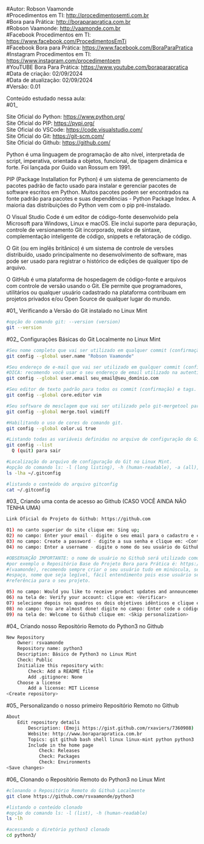 #Autor: Robson Vaamonde<br>
#Procedimentos em TI: http://procedimentosemti.com.br<br>
#Bora para Prática: http://boraparapratica.com.br<br>
#Robson Vaamonde: http://vaamonde.com.br<br>
#Facebook Procedimentos em TI: https://www.facebook.com/ProcedimentosEmTi<br>
#Facebook Bora para Prática: https://www.facebook.com/BoraParaPratica<br>
#Instagram Procedimentos em TI: https://www.instagram.com/procedimentoem<br>
#YouTUBE Bora Para Prática: https://www.youtube.com/boraparapratica<br>
#Data de criação: 02/09/2024<br>
#Data de atualização: 02/09/2024<br>
#Versão: 0.01<br>

Conteúdo estudado nessa aula:<br>
#01_ 

Site Oficial do Python: https://www.python.org/<br>
Site Oficial do PIP: https://pypi.org/<br>
Site Oficial do VSCode: https://code.visualstudio.com/<br>
Site Oficial do Git: https://git-scm.com/<br>
Site Oficial do Github: https://github.com/

Python é uma linguagem de programação de alto nível, interpretada de script, imperativa, orientada a objetos, funcional, de tipagem dinâmica e forte. Foi lançada por Guido van Rossum em 1991.

PIP (Package Installation for Python) é um sistema de gerenciamento de pacotes padrão de facto usado para instalar e gerenciar pacotes de software escritos em Python. Muitos pacotes podem ser encontrados na fonte padrão para pacotes e suas dependências - Python Package Index. A maioria das distribuições do Python vem com o pip pré-instalado.

O Visual Studio Code é um editor de código-fonte desenvolvido pela Microsoft para Windows, Linux e macOS. Ele inclui suporte para depuração, controle de versionamento Git incorporado, realce de sintaxe, complementação inteligente de código, snippets e refatoração de código.

O Git (ou em inglês britânico) é um sistema de controle de versões distribuído, usado principalmente no desenvolvimento de software, mas pode ser usado para registrar o histórico de edições de qualquer tipo de arquivo. 

O GitHub é uma plataforma de hospedagem de código-fonte e arquivos com controle de versão usando o Git. Ele permite que programadores, utilitários ou qualquer usuário cadastrado na plataforma contribuam em projetos privados e/ou Open Source de qualquer lugar do mundo.

#01_ Verificando a Versão do Git instalado no Linux Mint<br>
```bash
#opção do comando git: --version (version)
git --version
```

#02_ Configurações Básicas do Git Localmente no Linux Mint<br>
```bash
#Seu nome completo que vai ser utilizado em qualquer commit (confirmação) recém-criado.
git config --global user.name "Robson Vaamonde"

#Seu endereço de e-mail que vai ser utilizado em qualquer commit (confirmação) recém-criado.
#DICA: recomendo você usar o seu endereço de email utilizado na autenticação do Github
git config --global user.email seu_email@seu_domínio.com

#Seu editor de texto padrão para todos os commit (confirmação) e tags.
git config --global core.editor vim

#Seu software de mesclagem que vai ser utilizado pelo git-mergetool para comparar arquivos.
git config --global merge.tool vimdiff

#Habilitando o uso de cores do comando git.
git config --global color.ui true

#Listando todas as variáveis definidas no arquivo de configuração do Git, junto com seus valores.
git config --list
  Q (quit) para sair

#Localização do arquivo de configuração do Git no Linux Mint.
#opção do comando ls: -l (long listing), -h (human-readable), -a (all), ~ (directory home)
ls -lha ~/.gitconfig

#listando o conteúdo do arquivo gitconfig
cat ~/.gitconfig
```

#03_ Criando uma conta de acesso ao Github (CASO VOCÊ AINDA NÃO TENHA UMA)<br>
```bash
Link Oficial do Projeto do Github: https://github.com

01) no canto superior do site clique em: Sing up;
02) no campo: Enter your email - digite o seu email para o cadastro e clique em: <Continue>
03) no campo: Create a password - digite a sua senha e clique em: <Continue>
04) no campo: Enter a username - digite o nome do seu usuário do Github <Continue>

#OBSERVAÇÃO IMPORTANTE: o nome de usuário no Github será utilizado como Repositório Base, 
#por exemplo o Repositório Base do Projeto Bora para Prática é: https://github.com/vaamonde
#(vaamonde), recomendo sempre criar o seu usuário tudo em minúscula, sem acentuação, sem
#espaço, nome que seja legível, fácil entendimento pois esse usuário será utilizado como 
#referência para o seu projeto.

05) no campo: Would you like to receive product updates and announcements via emails? - digite n e clique em? <Continue>
06) na tela de: Verify your account: clique em: <Verificar>
07) selecione depois nos quadros os dois objetivos idênticos e clique em: <Create account>
08) no campo: You are almost done! digite no campo: Enter code o código enviado para o seu email.
09) na tela de: Welcome to Github clique em: <Skip personalization>
```

#04_ Criando nosso Repositório Remoto do Python3 no Github<br>
```bash
New Repository
	Owner: rsvaamonde
	Repository name: python3
	Description: Básico de Python3 no Linux Mint
	Check: Public
	Initialize this repository with:
		Check: Add a README file
		Add .gitignore: None
	Choose a license
		Add a license: MIT License
<Create repository>
```

#05_ Personalizando o nosso primeiro Repositório Remoto no Github<br>
```bash
About
	Edit repository details
		Description: (Emoji https://gist.github.com/rxaviers/7360908) 
		Website: http://www.boraparapratica.com.br
		Topics: git github bash shell linux linux-mint python python3
		Include in the home page
			Check: Releases
			Check: Packages
			Check: Environments
<Save changes>
```

#06_ Clonando o Repositório Remoto do Python3 no Linux Mint<br>
```bash
#clonando o Repositório Remoto do Github Localmente
git clone https://github.com/rsvaamonde/python3

#listando o conteúdo clonado
#opção do comando ls: -l (list), -h (human-readable)
ls -lh

#acessando o diretório python3 clonado
cd python3/
```
